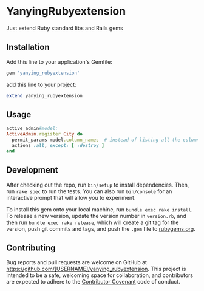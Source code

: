 # YanyingRubyextension

Just extend Ruby standard libs and Rails gems



## Installation

Add this line to your application's Gemfile:

```ruby
gem 'yanying_rubyextension'
```

add this line to your project:
~~~ruby
extend yanying_rubyextension
~~~



## Usage

~~~ruby
active_admin#model:
ActiveAdmin.register City do
  permit_params model.column_names  # instead of listing all the column names with hand
  actions :all, except: [ :destroy ]
end
~~~


## Development

After checking out the repo, run `bin/setup` to install dependencies. Then, run `rake spec` to run the tests. You can also run `bin/console` for an interactive prompt that will allow you to experiment.

To install this gem onto your local machine, run `bundle exec rake install`. To release a new version, update the version number in `version.rb`, and then run `bundle exec rake release`, which will create a git tag for the version, push git commits and tags, and push the `.gem` file to [rubygems.org](https://rubygems.org).

## Contributing

Bug reports and pull requests are welcome on GitHub at https://github.com/[USERNAME]/yanying_rubyextension. This project is intended to be a safe, welcoming space for collaboration, and contributors are expected to adhere to the [Contributor Covenant](http://contributor-covenant.org) code of conduct.

